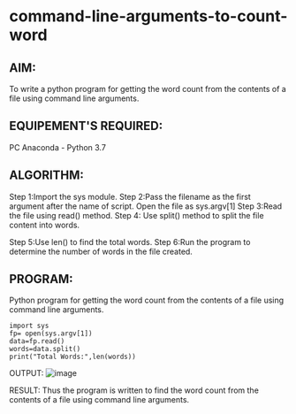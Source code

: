 # command-line-arguments-to-count-word
## AIM:
To write a python program for getting the word count from the contents of a file using command line arguments.

## EQUIPEMENT'S REQUIRED:
PC Anaconda - Python 3.7

## ALGORITHM:
Step 1:Import the sys module.
Step 2:Pass the filename as the first argument after the name of script. Open the file as sys.argv[1]
Step 3:Read the file using read() method.
Step 4:
Use split() method to split the file content into words.

Step 5:Use len() to find the total words.
Step 6:Run the program to determine the number of words in the file created.
## PROGRAM:
Python program for getting the word count from the contents of a file using command line arguments.
```
import sys
fp= open(sys.argv[1])
data=fp.read()
words=data.split()
print("Total Words:",len(words))
```
OUTPUT:
![image](https://github.com/sreekarsh/command-line-arguments-to-count-word/assets/139841918/bf20bb30-548a-46a6-a8c3-9e5dec6f11b4)


RESULT:
Thus the program is written to find the word count from the contents of a file using command line arguments.
